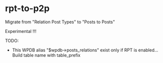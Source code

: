 # rpt-to-p2p
Migrate from "Relation Post Types" to "Posts to Posts"

Experimental !!!

TODO: 

* This WPDB alias "$wpdb->posts_relations" exist only if RPT is enabled... Build table name with table_prefix